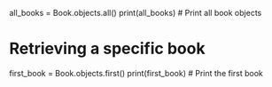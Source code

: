 all_books = Book.objects.all()
print(all_books)  # Print all book objects

# Retrieving a specific book
first_book = Book.objects.first()
print(first_book)  # Print the first book
